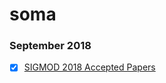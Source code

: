 # soma

### September 2018
- [x] [SIGMOD 2018 Accepted Papers](https://medium.com/db-journal/sigmod2018-accepted-papers-f221d4321da9)